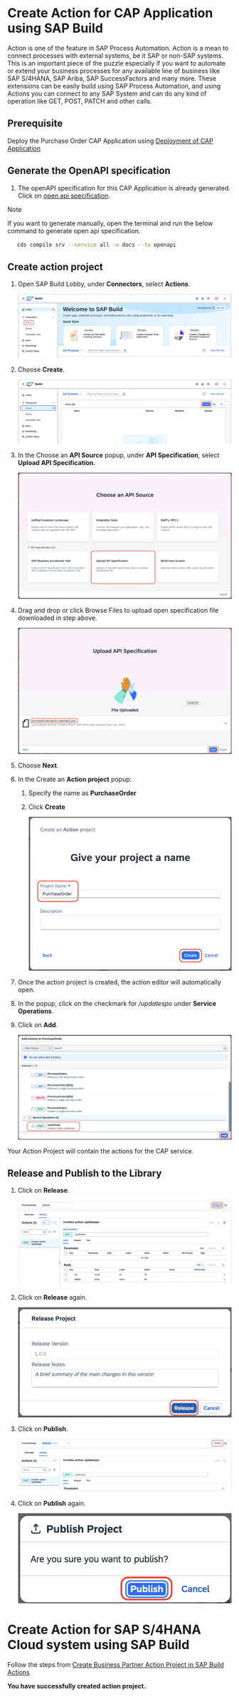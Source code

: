 # Create Action for CAP Application using SAP Build

Action is one of the feature in SAP Process Automation. Action is a mean to connect processes with external systems, be it SAP or non-SAP systems. This is an important piece of the puzzle especially if you want to automate or extend your business processes for any available line of business like SAP S/4HANA, SAP Ariba, SAP SuccessFactors and many more. These extensions can be easily build using SAP Process Automation, and using Actions you can connect to any SAP System and can do any kind of operation like GET, POST, PATCH and other calls.

## Prerequisite

Deploy the Purchase Order CAP Application using [Deployment of CAP Application](../prerequisites/deployment.md)

## Generate the OpenAPI specification

1. The openAPI specification for this CAP Application is already generated. Click on [open api specification](https://github.com/SAP-samples/s4hana-cloud-extension-process-automation/blob/purchase/docs/purchaseOrderAppSrv.openapi3.json).

> [!NOTE]  
> If you want to generate manually, open the terminal and run the below command to generate open api specification.
> ```sh
>    cds compile srv --service all -o docs --to openapi
> ```

## Create action project

1. Open SAP Build Lobby, under **Connectors**, select **Actions**.

    ![action](./images/createaction/click_action.png)

2. Choose **Create**.

    ![action](./images/createaction/create_action.png)

3. In the Choose an **API Source** popup, under **API Specification**, select **Upload API Specification.**

    ![action](./images/createaction/upload_api.png)

4. Drag and drop or click Browse Files to upload open specification file downloaded in step above.

    ![action](./images/createaction/file_upload.png)

5. Choose **Next**.

6. In the Create an **Action project** popup:

    1. Specify the name as **PurchaseOrder**

    2. Click **Create**

        ![action](./images/createaction/action_name.png)

7. Once the action project is created, the action editor will automatically open. 

8. In the popup, click on the checkmark for */updatespo* under **Service Operations**.

9. Click on **Add**.

    ![action](./images/createaction/select_api.png)

Your Action Project will contain the actions for the CAP service.

## Release and Publish to the Library

1. Click on **Release**.

    ![action](./images/createaction/release1.png)

2. Click on **Release** again.

    ![action](./images/createaction/release2.png)

3. Click on **Publish**.

    ![action](./images/createaction/publish0.png)

4. Click on **Publish** again.

    ![action](./images/createaction/publish.png)

# Create Action for SAP S/4HANA Cloud system using SAP Build

Follow the steps from [Create Business Partner Action Project in SAP Build Actions](https://developers.sap.com/tutorials/spa-business-partner-action-create.html)

**You have successfully created action project.**
